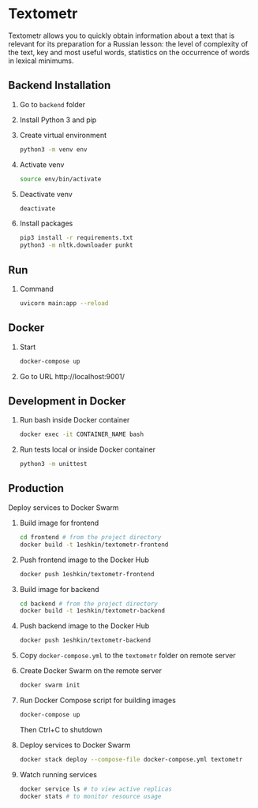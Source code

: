 # Textometr
Textometr allows you to quickly obtain information about a text that is relevant for its preparation for a Russian lesson: the level of complexity of the text, key and most useful words, statistics on the occurrence of words in lexical minimums.

## Backend Installation
1. Go to `backend` folder

2. Install Python 3 and pip

3. Create virtual environment
   ```bash
   python3 -m venv env
   ```

4. Activate venv
   ```bash
   source env/bin/activate
   ```

5. Deactivate venv
   ```bash
   deactivate
   ```

6. Install packages
   ```bash
   pip3 install -r requirements.txt
   python3 -m nltk.downloader punkt
   ```

## Run

1. Command
   ```sh
   uvicorn main:app --reload
   ```

## Docker

1. Start
   ```bash
   docker-compose up
   ```

2. Go to URL http://localhost:9001/

## Development in Docker

1. Run bash inside Docker container
   ```bash
   docker exec -it CONTAINER_NAME bash
   ```

2. Run tests local or inside Docker container
   ```bash
   python3 -m unittest
   ```
## Production

Deploy services to Docker Swarm

1. Build image for frontend
   ```bash
   cd frontend # from the project directory
   docker build -t 1eshkin/textometr-frontend
   ```   
2. Push frontend image to the Docker Hub
   ```bash
   docker push 1eshkin/textometr-frontend
   ```
3. Build image for backend
   ```bash
   cd backend # from the project directory
   docker build -t 1eshkin/textometr-backend
   ```
4. Push backend image to the Docker Hub
   ```bash
   docker push 1eshkin/textometr-backend
   ```
5. Copy `docker-compose.yml` to the `textometr` folder on remote server

6. Create Docker Swarm on the remote server
   ```bash
   docker swarm init
   ```
7. Run Docker Compose script for building images
   ```bash
   docker-compose up
   ```
   Then Ctrl+C to shutdown
8. Deploy services to Docker Swarm
   ```bash
   docker stack deploy --compose-file docker-compose.yml textometr
   ```
9. Watch running services
   ```bash
   docker service ls # to view active replicas
   docker stats # to monitor resource usage
   ```
